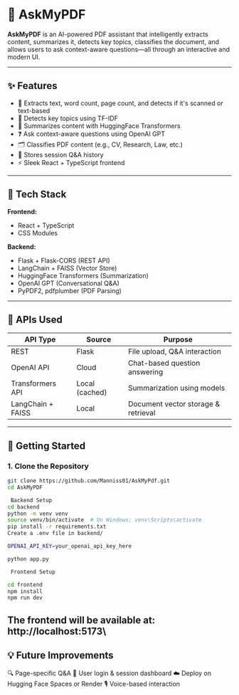# 🧠 AskMyPDF

**AskMyPDF** is an AI-powered PDF assistant that intelligently extracts content, summarizes it, detects key topics, classifies the document, and allows users to ask context-aware questions—all through an interactive and modern UI.

---

## ✨ Features

- 📄 Extracts text, word count, page count, and detects if it's scanned or text-based
- 📌 Detects key topics using TF-IDF
- 🧠 Summarizes content with HuggingFace Transformers
- ❓ Ask context-aware questions using OpenAI GPT
- 🗂️ Classifies PDF content (e.g., CV, Research, Law, etc.)
- 💾 Stores session Q&A history
- ⚡ Sleek React + TypeScript frontend

---

## 🧰 Tech Stack

**Frontend:**
- React + TypeScript
- CSS Modules

**Backend:**
- Flask + Flask-CORS (REST API)
- LangChain + FAISS (Vector Store)
- HuggingFace Transformers (Summarization)
- OpenAI GPT (Conversational Q&A)
- PyPDF2, pdfplumber (PDF Parsing)

---

## 🔌 APIs Used

| API Type         | Source           | Purpose                         |
|------------------|------------------|---------------------------------|
| REST             | Flask            | File upload, Q&A interaction    |
| OpenAI API       | Cloud            | Chat-based question answering   |
| Transformers API | Local (cached)   | Summarization using models      |
| LangChain + FAISS| Local            | Document vector storage & retrieval |

---

## 🚀 Getting Started

### 1. Clone the Repository

```bash
git clone https://github.com/Manniss01/AskMyPdf.git
cd AskMyPDF
```

```bash
 Backend Setup
cd backend
python -m venv venv
source venv/bin/activate  # On Windows: venv\Scripts\activate
pip install -r requirements.txt
Create a .env file in backend/

OPENAI_API_KEY=your_openai_api_key_here

python app.py

```
```bash
 Frontend Setup

cd frontend
npm install
npm run dev
```
## The frontend will be available at: http://localhost:5173\

## 💡 Future Improvements

🔍 Page-specific Q&A
🔐 User login & session dashboard
☁️ Deploy on Hugging Face Spaces or Render
🎙️ Voice-based interaction



